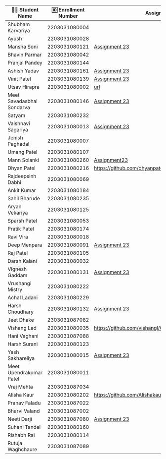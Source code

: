 | 👩‍🎓 Student Name | 🆔 Enrollment Number | Assignment 23 URL | GitHub Repo |
|-----------------|-------------------|-----------------|------------|
| Shubham Karvariya | 2203031080004 | | |
| Ayush | 2203031080028 | | |
| Mansha Soni | 2203031080121 | [Assignment 23](https://github.com/mansha-6/GlowDerma/blob/main/index3.js) | [Github](https://github.com/mansha-6/GlowDerma) |
| Bhavin Parmar | 2203031080042 | | |
| Pranjal Pandey | 2203031080144 | | |
| Ashish Yadav                    | 2203031080161       |[Assignment 23](https://github.com/AshishIT611/GLOWDERMA/blob/main/index.js)                   |[GitHub](https://github.com/AshishIT611/GLOWDERMA)             |
| Vinit Patel                     | 2203031080139       | [Assignment 23](https://github.com/Vinitpatel28/GlowDerma/blob/main/index4.js) |[GitHub](https://github.com/Vinitpatel28/GlowDerma.git)|
| Utsav Hirapra                   | 2203031080002       | [url](https://github.com/utsav1213/Express101/blob/main/GlowDerma/app.js) |[Git](https://github.com/utsav1213/Express101)             |
| Meet Savadasbhai Sondarva       | 2203031080146 |[Assignment 23](https://github.com/meetsondarva/GlowDerma/blob/main/index2.js)|[Github](https://github.com/meetsondarva/GlowDerma)|
| Satyam | 2203031080232 | | |
| Vaishnavi Sagariya              | 2203031080013       |  [Assignment 23](https://github.com/sagariyavaishnavi/GlowDerma/blob/main/index1.js) | [GitHub](https://github.com/sagariyavaishnavi/GlowDerma) |
| Jenish Paghadal | 2203031080007 | | |
| Umang Patel | 2203031080107 | | |
| Mann Solanki                    | 2203031080260       |[Assignment23](https://github.com/MannSolanki/GlowDerma/blob/master/index2.js)   |[Github](https://github.com/MannSolanki/GlowDerma) |
| Dhyan Patel                     | 2203031080216       |https://github.com/dhyanpatel3/GlowDerma/blob/main/index2.js|https://github.com/dhyanpatel3/GlowDerma|
| Rajdeepsinh Dabhi | 2203031080069 | | |
| Ankit Kumar | 2203031080184 | | |
| Sahil Bharude | 2203031080235 | | |
| Aryan Vekariya | 2203031080125 | | |
| Sparsh Patel | 2203031080053 | | |
| Pratik Patel | 2203031080174 | | |
| Ravi Vira | 2203031080018 | | |
| Deep Menpara | 2203031080091 | [Assignment 23](https://github.com/Deep7133/Express_101/blob/main/glow_derma/app.js) | [Github](https://github.com/Deep7133/Express_101/tree/main/glow_derma) |
| Raj Patel | 2203031080105 | | |
| Darsh Kalani | 2203031080032 | | |
| Vignesh Gaddam | 2203031080131 |[Assignment 23](https://github.com/mrvigneshgaddam/GlowDerma/blob/main/index.js) | [GitHub](https://github.com/mrvigneshgaddam/GlowDerma) |
| Vrushangi Mistry | 2203031080222 | | |
| Achal Ladani | 2203031080229 | | |
| Harsh Choudhary | 2203031080132 |[Assignment 23](https://github.com/mrHarshchoudhary/GlowDerma/blob/main/index.js) |[git hub](https://github.com/mrHarshchoudhary/GlowDerma) |
| Jeet Dhake | 2303031087082 | | |
| Vishang Lad                     | 2203031080035       |https://github.com/vishangl/GlowDerma/blob/main/index.js|https://github.com/vishangl/GlowDerma|
| Hani Vaghani | 2303031087088 | | |
| Harsh Surani | 2203031080123 | | |
| Yash Sakhareliya | 2203031080015 | [Assignment 23](https://github.com/YashSakhareliya/GlowDerma-/blob/main/app.js) | [Github](https://github.com/YashSakhareliya/GlowDerma-) |
| Meet Upendrakumar Patel | 2203031080011 | | |
| Vraj Mehta | 2303031087034 | | |
| Alisha Kaur | 2203031080202 | https://github.com/Alishakaur431/GlowDerma| https://github.com/Alishakaur431/GlowDerma/blob/main/index.js|
| Pranav Faladu | 2303031087022 | | |
| Bharvi Valand | 2303031087002 | | |
| Neeti Darji | 2303031087080 | [Assignment 23](https://github.com/Neetidarji/GlowDerma/blob/master/index.js) | [Github](https://github.com/Neetidarji/GlowDerma/tree/master) |
| Suhani Tandel | 2203031080160 | | |
| Rishabh Rai | 2203031080114 | | |
| Rutuja Waghchaure | 2303031087089 | | |
